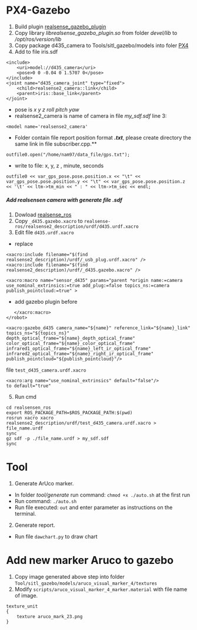 # PX4-Gazebo

1. Build plugin [realsense_gazebo_plugin](https://github.com/pal-robotics/realsense_gazebo_plugin)
2. Copy library *librealsense_gazebo_plugin.so* from folder *devel/lib* to */opt/ros/version/lib*
3. Copy package d435_camera to Tools/sitl_gazebo/models into foler [PX4](https://github.com/PX4/PX4-Autopilot)
4. Add to file iris.sdf
```
<include>
    <uri>model://d435_camera</uri>
    <pose>0 0 -0.04 0 1.5707 0</pose>
</include>
<joint name="d435_camera_joint" type="fixed">
    <child>realsense2_camera::link</child>
    <parent>iris::base_link</parent>
</joint>
```
- pose is *x y z roll pitch yaw*
- realsense2_camera is name of camera in file *my_sdf.sdf* line 3:
```
<model name='realsense2_camera'
```
- Folder contain file report position format ***.txt***, please create directory the same link in file subscriber.cpp.**
```
outfile0.open("/home/nam97/data_file/gps.txt");
```
- write to file: x, y, z , minute, seconds
```
outfile0 << var_gps_pose.pose.position.x << "\t" << var_gps_pose.pose.position.y << "\t" << var_gps_pose.pose.position.z << '\t' << ltm->tm_min << " : " << ltm->tm_sec << endl;
```
##### Add realsensen camera with generate file .sdf
1. Dowload [realsense_ros](https://github.com/IntelRealSense/realsense-ros)
2. Copy ```_d435.gazebo.xacro``` to ```realsense-ros/realsense2_description/urdf/d435.urdf.xacro```
3. Edit file ```d435.urdf.xacro```
- replace
```
<xacro:include filename="$(find realsense2_description)/urdf/_usb_plug.urdf.xacro" />
<xacro:include filename="$(find realsense2_description)/urdf/_d435.gazebo.xacro" />
```
```
<xacro:macro name="sensor_d435" params="parent *origin name:=camera use_nominal_extrinsics:=true add_plug:=false topics_ns:=camera publish_pointcloud:=true" >
```
- add gazebo plugin before
```
   </xacro:macro>
</robot>
```
```
<xacro:gazebo_d435 camera_name="${name}" reference_link="${name}_link" topics_ns="${topics_ns}" depth_optical_frame="${name}_depth_optical_frame" color_optical_frame="${name}_color_optical_frame" infrared1_optical_frame="${name}_left_ir_optical_frame" infrared2_optical_frame="${name}_right_ir_optical_frame" publish_pointcloud="${publish_pointcloud}"/>
```
file ```test_d435_camera.urdf.xacro```
```
<xacro:arg name="use_nominal_extrinsics" default="false"/>
to default="true"
```
5. Run cmd
```
cd realsensen_ros
export ROS_PACKAGE_PATH=$ROS_PACKAGE_PATH:$(pwd)
rosrun xacro xacro realsense2_description/urdf/test_d435_camera.urdf.xacro > file_name.urdf
sync
gz sdf -p ./file_name.urdf > my_sdf.sdf
sync
```

# Tool

1. Generate ArUco marker.

- In folder _tool/generate_ run command: ```chmod +x ./auto.sh``` at the first run
- Run command: ```./auto.sh```
- Run file executed: ```out``` and enter parameter as instructions on the terminal.

2. Generate report.
- Run file ```dawchart.py``` to draw chart

# Add new marker Aruco to gazebo

1. Copy image generated above step into folder ```Tool/sitl_gazebo/models/aruco_visual_marker_4/textures```
2. Modify ```scripts/aruco_visual_marker_4_marker.material``` with file name of image.
```
texture_unit
{
	texture aruco_mark_23.png
}
```
